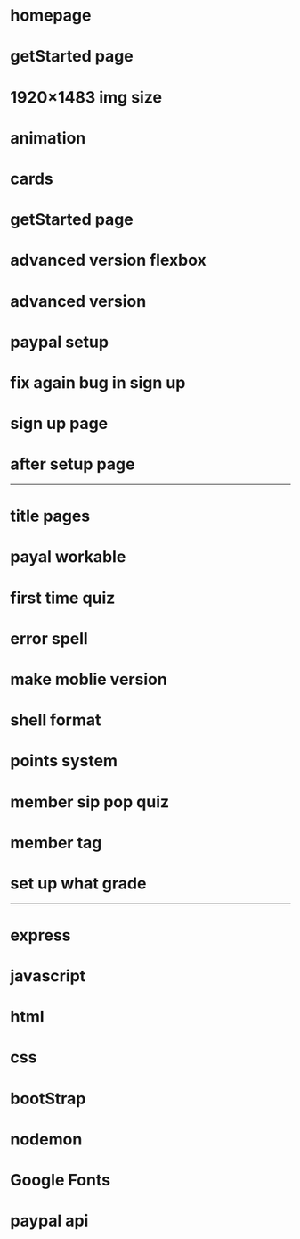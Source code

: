 # homepage

# getStarted page

# 1920×1483 img size

# animation

# cards

# getStarted page

# advanced version flexbox

# advanced version

# paypal setup

# fix again bug in sign up

# sign up page

# after setup page

---

# title pages

# payal workable

# first time quiz

# error spell

# make moblie version

# shell format

# points system

# member sip pop quiz

# member tag

# set up what grade

---

# express

# javascript

# html

# css

# bootStrap

# nodemon

# Google Fonts

# paypal api
